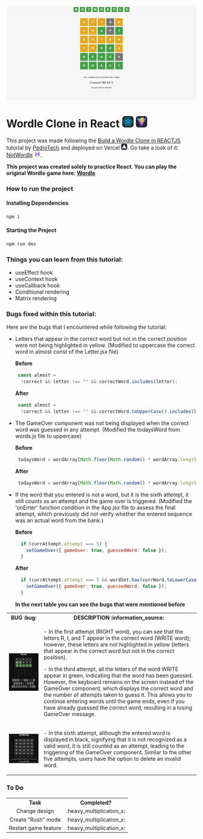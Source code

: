 <div align="center">
  <img src="/IMAGES/NotWordle.png" alt="NotWordle Image" width=750>
</div>

# Wordle Clone in React <img src="/IMAGES/React-Dark.svg" width=30 alt="React Icon"> <img src="/IMAGES/Vite-Dark.svg" width=30 alt="Vite Icon">
 
This project was made following the [Build a Wordle Clone in REACTJS](https://www.youtube.com/watch?v=WDTNwmXUz2c) tutorial by [PedroTech](https://github.com/machadop1407) and deployed on Vercel <img src="/IMAGES/Vercel-Dark.svg" width=16 alt="Vercel Icon">. Go take a look of it: [NotWordle](https://not-wordle-navy.vercel.app/) <img src="/public/favicon.ico" width=16 alt="W Icon">.

**This project was created solely to practice React. You can play the original Wordle game here: [Wordle](https://www.nytimes.com/games/wordle/index.html)**

### How to run the project

#### Installing Dependencies

```bash
npm i
```

#### Starting the Project

```bash
npm run dev
```

### Things you can learn from this tutorial:

- useEffect hook
- useContext hook
- useCallback hook
- Conditional rendering
- Matrix rendering

### Bugs fixed within this tutorial: 

Here are the bugs that I encountered while following the tutorial:

- Letters that appear in the correct word but not in the correct position were not being highlighted in yellow. (Modified to uppercase the correct word in almost const of the Letter.jsx file)
  
  **Before**
  ``` javascript
   const almost =
    !correct && letter !== "" && correctWord.includes(letter);
  ```
  **After**
  ``` javascript
   const almost =
    !correct && letter !== "" && correctWord.toUpperCase().includes(letter);
  ``` 
- The GameOver component was not being displayed when the correct word was guessed in any attempt. (Modified the todaysWord from words.js file to uppercase)

  **Before**
  ``` javascript
   todaysWord = wordArray[Math.floor(Math.random() * wordArray.length)];
  ```
  **After**
  ``` javascript
   todaysWord = wordArray[Math.floor(Math.random() * wordArray.length)].toUpperCase();
  ```
- If the word that you entered is not a word, but it is the sixth attempt, it still counts as an attempt and the game over is triggered. (Modified the 'onEnter' function condition in the App.jsx file to assess the final attempt, which previously did not verify whether the entered sequence was an actual word from the bank.)

  **Before**
  ``` javascript
    if (currAttempt.attempt === 5) {
      setGameOver({ gameOver: true, guessedWord: false });
    }
  ```
  **After**
  ``` javascript
    if (currAttempt.attempt === 5 && wordSet.has(currWord.toLowerCase())) {
      setGameOver({ gameOver: true, guessedWord: false });
    }
  ```

  **In the next table you can see the bugs that were mentioned before**

<table>
  <tr>
    <th align="center">BUG :bug:</th>
    <th align="center">DESCRIPTION :information_source:</th>
  </tr>
  <tr>
    <td>
      <img src="/IMAGES/yellowLetterAndGameOver.png" alt="NotWordle Image" width="500">
    </td>
    <td align="left">
      <p>
        - In the first attempt (RIGHT word), you can see that the letters R, I, and T appear in the correct word (WRITE word); however, these letters are not highlighted in yellow (letters that appear in the correct word but not in the correct position).
      <p>
      <p>
        - In the third attempt, all the letters of the word WRITE appear in green, indicating that the word has been guessed. However, the keyboard remains on the screen instead of the GameOver component, which displays the correct word and the number of attempts taken to guess it. This allows you to continue entering words until the game ends, even if you have already guessed the correct word, resulting in a losing GameOver message.
      </p>
    </td>
  </tr>
    <tr>
    <td>
      <img src="/IMAGES/notAWordAttempt.png" alt="NotWordle Image" width="500">
    </td>
    <td align="left">
      <p>
        - In the sixth attempt, although the entered word is displayed in black, signifying that it is not recognized as a valid word, it is still counted as an attempt, leading to the triggering of the GameOver component. Similar to the other five attempts, users have the option to delete an invalid word.
      <p>
    </td>
  </tr>
</table>

### To Do

<table>
  <tr>
    <th align="center">Task</th>
    <th align="center">Completed?</th>
  </tr>
  <tr>
    <td align="center">
      Change design 
    </td>
    <td align="center">
      :heavy_multiplication_x:
    </td>
  </tr>
  <tr>
    <td align="center">
      Create "Rush" mode 
    </td>
    <td align="center">
      :heavy_multiplication_x:
    </td>
  </tr>
  <tr>
    <td align="center">
      Restart game feature
    </td>
    <td align="center">
      :heavy_multiplication_x:
    </td>
  </tr>
</table>



